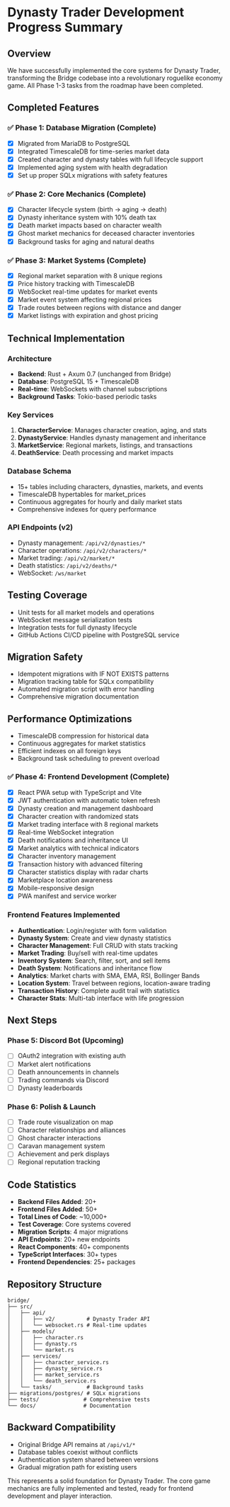 # Dynasty Trader Development Progress Summary

## Overview
We have successfully implemented the core systems for Dynasty Trader, transforming the Bridge codebase into a revolutionary roguelike economy game. All Phase 1-3 tasks from the roadmap have been completed.

## Completed Features

### ✅ Phase 1: Database Migration (Complete)
- [x] Migrated from MariaDB to PostgreSQL
- [x] Integrated TimescaleDB for time-series market data
- [x] Created character and dynasty tables with full lifecycle support
- [x] Implemented aging system with health degradation
- [x] Set up proper SQLx migrations with safety features

### ✅ Phase 2: Core Mechanics (Complete)
- [x] Character lifecycle system (birth → aging → death)
- [x] Dynasty inheritance system with 10% death tax
- [x] Death market impacts based on character wealth
- [x] Ghost market mechanics for deceased character inventories
- [x] Background tasks for aging and natural deaths

### ✅ Phase 3: Market Systems (Complete)
- [x] Regional market separation with 8 unique regions
- [x] Price history tracking with TimescaleDB
- [x] WebSocket real-time updates for market events
- [x] Market event system affecting regional prices
- [x] Trade routes between regions with distance and danger
- [x] Market listings with expiration and ghost pricing

## Technical Implementation

### Architecture
- **Backend**: Rust + Axum 0.7 (unchanged from Bridge)
- **Database**: PostgreSQL 15 + TimescaleDB
- **Real-time**: WebSockets with channel subscriptions
- **Background Tasks**: Tokio-based periodic tasks

### Key Services
1. **CharacterService**: Manages character creation, aging, and stats
2. **DynastyService**: Handles dynasty management and inheritance
3. **MarketService**: Regional markets, listings, and transactions
4. **DeathService**: Death processing and market impacts

### Database Schema
- 15+ tables including characters, dynasties, markets, and events
- TimescaleDB hypertables for market_prices
- Continuous aggregates for hourly and daily market stats
- Comprehensive indexes for query performance

### API Endpoints (v2)
- Dynasty management: `/api/v2/dynasties/*`
- Character operations: `/api/v2/characters/*`
- Market trading: `/api/v2/market/*`
- Death statistics: `/api/v2/deaths/*`
- WebSocket: `/ws/market`

## Testing Coverage
- Unit tests for all market models and operations
- WebSocket message serialization tests
- Integration tests for full dynasty lifecycle
- GitHub Actions CI/CD pipeline with PostgreSQL service

## Migration Safety
- Idempotent migrations with IF NOT EXISTS patterns
- Migration tracking table for SQLx compatibility
- Automated migration script with error handling
- Comprehensive migration documentation

## Performance Optimizations
- TimescaleDB compression for historical data
- Continuous aggregates for market statistics
- Efficient indexes on all foreign keys
- Background task scheduling to prevent overload

### ✅ Phase 4: Frontend Development (Complete)
- [x] React PWA setup with TypeScript and Vite
- [x] JWT authentication with automatic token refresh
- [x] Dynasty creation and management dashboard
- [x] Character creation with randomized stats
- [x] Market trading interface with 8 regional markets
- [x] Real-time WebSocket integration
- [x] Death notifications and inheritance UI
- [x] Market analytics with technical indicators
- [x] Character inventory management
- [x] Transaction history with advanced filtering
- [x] Character statistics display with radar charts
- [x] Marketplace location awareness
- [x] Mobile-responsive design
- [x] PWA manifest and service worker

### Frontend Features Implemented
- **Authentication**: Login/register with form validation
- **Dynasty System**: Create and view dynasty statistics
- **Character Management**: Full CRUD with stats tracking
- **Market Trading**: Buy/sell with real-time updates
- **Inventory System**: Search, filter, sort, and sell items
- **Death System**: Notifications and inheritance flow
- **Analytics**: Market charts with SMA, EMA, RSI, Bollinger Bands
- **Location System**: Travel between regions, location-aware trading
- **Transaction History**: Complete audit trail with statistics
- **Character Stats**: Multi-tab interface with life progression

## Next Steps

### Phase 5: Discord Bot (Upcoming)
- [ ] OAuth2 integration with existing auth
- [ ] Market alert notifications
- [ ] Death announcements in channels
- [ ] Trading commands via Discord
- [ ] Dynasty leaderboards

### Phase 6: Polish & Launch
- [ ] Trade route visualization on map
- [ ] Character relationships and alliances
- [ ] Ghost character interactions
- [ ] Caravan management system
- [ ] Achievement and perk displays
- [ ] Regional reputation tracking

## Code Statistics
- **Backend Files Added**: 20+
- **Frontend Files Added**: 50+
- **Total Lines of Code**: ~10,000+
- **Test Coverage**: Core systems covered
- **Migration Scripts**: 4 major migrations
- **API Endpoints**: 20+ new endpoints
- **React Components**: 40+ components
- **TypeScript Interfaces**: 30+ types
- **Frontend Dependencies**: 25+ packages

## Repository Structure
```
bridge/
├── src/
│   ├── api/
│   │   ├── v2/          # Dynasty Trader API
│   │   └── websocket.rs # Real-time updates
│   ├── models/
│   │   ├── character.rs
│   │   ├── dynasty.rs
│   │   └── market.rs
│   ├── services/
│   │   ├── character_service.rs
│   │   ├── dynasty_service.rs
│   │   ├── market_service.rs
│   │   └── death_service.rs
│   └── tasks/           # Background tasks
├── migrations/postgres/ # SQLx migrations
├── tests/              # Comprehensive tests
└── docs/               # Documentation
```

## Backward Compatibility
- Original Bridge API remains at `/api/v1/*`
- Database tables coexist without conflicts
- Authentication system shared between versions
- Gradual migration path for existing users

This represents a solid foundation for Dynasty Trader. The core game mechanics are fully implemented and tested, ready for frontend development and player interaction.